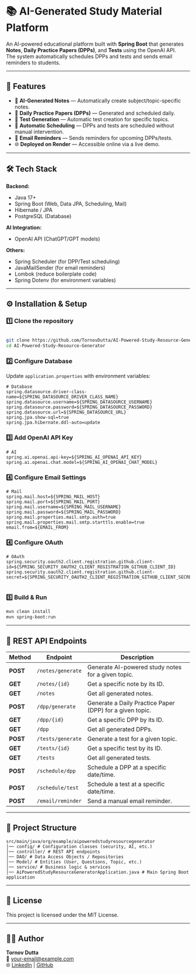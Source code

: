 # 📚 AI-Generated Study Material Platform

An AI-powered educational platform built with **Spring Boot** that generates **Notes**, **Daily Practice Papers (DPPs)**, and **Tests** using the OpenAI API.  
The system automatically schedules DPPs and tests and sends email reminders to students.

---

## 🚀 Features

- 🤖 **AI-Generated Notes** — Automatically create subject/topic-specific notes.
- 📄 **Daily Practice Papers (DPPs)** — Generated and scheduled daily.
- 📝 **Test Generation** — Automatic test creation for specific topics.
- 📅 **Automatic Scheduling** — DPPs and tests are scheduled without manual intervention.
- 📧 **Email Reminders** — Sends reminders for upcoming DPPs/tests.
- 🌐 **Deployed on Render** — Accessible online via a live demo.

---

## 🛠 Tech Stack

**Backend:**
- Java 17+
- Spring Boot (Web, Data JPA, Scheduling, Mail)
- Hibernate / JPA
- PostgreSQL (Database)

**AI Integration:**
- OpenAI API (ChatGPT/GPT models)

**Others:**
- Spring Scheduler (for DPP/Test scheduling)
- JavaMailSender (for email reminders)
- Lombok (reduce boilerplate code)
- Spring Dotenv (for environment variables)

---

## ⚙️ Installation & Setup

### 1️⃣ Clone the repository
```bash

git clone https://github.com/TornovDutta/AI-Powered-Study-Resource-Generator.git
cd AI-Powered-Study-Resource-Generator

```

### 2️⃣ Configure Database
Update `application.properties`  with environment variables:

```properties
# Database
spring.datasource.driver-class-name=${SPRING_DATASOURCE_DRIVER_CLASS_NAME}
spring.datasource.username=${SPRING_DATASOURCE_USERNAME}
spring.datasource.password=${SPRING_DATASOURCE_PASSWORD}
spring.datasource.url=${SPRING_DATASOURCE_URL}
spring.jpa.show-sql=true
spring.jpa.hibernate.ddl-auto=update

```

### 3️⃣ Add OpenAI API Key
```properties
# AI
spring.ai.openai.api-key=${SPRING_AI_OPENAI_API_KEY}
spring.ai.openai.chat.model=${SPRING_AI_OPENAI_CHAT_MODEL}

```

### 4️⃣ Configure Email Settings
```properties
# Mail
spring.mail.host=${SPRING_MAIL_HOST}
spring.mail.port=${SPRING_MAIL_PORT}
spring.mail.username=${SPRING_MAIL_USERNAME}
spring.mail.password=${SPRING_MAIL_PASSWORD}
spring.mail.properties.mail.smtp.auth=true
spring.mail.properties.mail.smtp.starttls.enable=true
email.from=${EMAIL_FROM}

```

### 4️⃣ Configure OAuth
```properties
# OAuth
spring.security.oauth2.client.registration.github.client-id=${SPRING_SECURITY_OAUTH2_CLIENT_REGISTRATION_GITHUB_CLIENT_ID}
spring.security.oauth2.client.registration.github.client-secret=${SPRING_SECURITY_OAUTH2_CLIENT_REGISTRATION_GITHUB_CLIENT_SECRET}


```

### 5️⃣ Build & Run
```bash
mvn clean install
mvn spring-boot:run
```

---

## 📡 REST API Endpoints

| Method | Endpoint               | Description |
|--------|------------------------|-------------|
| **POST**   | `/notes/generate`       | Generate AI-powered study notes for a given topic. |
| **GET**    | `/notes/{id}`           | Get a specific note by its ID. |
| **GET**    | `/notes`                | Get all generated notes. |
| **POST**   | `/dpp/generate`         | Generate a Daily Practice Paper (DPP) for a given topic. |
| **GET**    | `/dpp/{id}`             | Get a specific DPP by its ID. |
| **GET**    | `/dpp`                  | Get all generated DPPs. |
| **POST**   | `/tests/generate`       | Generate a test for a given topic. |
| **GET**    | `/tests/{id}`           | Get a specific test by its ID. |
| **GET**    | `/tests`                | Get all generated tests. |
| **POST**   | `/schedule/dpp`         | Schedule a DPP at a specific date/time. |
| **POST**   | `/schedule/test`        | Schedule a test at a specific date/time. |
| **POST**   | `/email/reminder`       | Send a manual email reminder. |

---

## 📂 Project Structure
```
src/main/java/org/example/aipoweredstudyresourcegenerator
│── config/ # Configuration classes (security, AI, etc.)
│── controller/ # REST API endpoints
│── DAO/ # Data Access Objects / Repositories
│── Model/ # Entities (User, Questions, Topic, etc.)
│── service/ # Business logic & services
│── AiPoweredStudyResourceGeneratorApplication.java # Main Spring Boot application
```

---

## 📜 License
This project is licensed under the MIT License.

---

## 👨‍💻 Author
**Tornov Dutta**  
📧 your-email@example.com  
🌐 [LinkedIn](https://linkedin.com/in/yourprofile) | [GitHub](https://github.com/yourusername)
